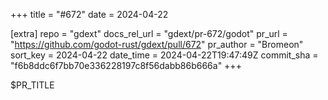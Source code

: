 +++
title = "#672"
date = 2024-04-22

[extra]
repo = "gdext"
docs_rel_url = "gdext/pr-672/godot"
pr_url = "https://github.com/godot-rust/gdext/pull/672"
pr_author = "Bromeon"
sort_key = 2024-04-22
date_time = 2024-04-22T19:47:49Z
commit_sha = "f6b8ddc6f7bb70e336228197c8f56dabb86b666a"
+++

$PR_TITLE
